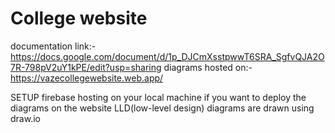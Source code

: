 # College website
documentation link:- https://docs.google.com/document/d/1p_DJCmXsstpwwT6SRA_SgfvQJA2O7R-798pV2uY1kPE/edit?usp=sharing
diagrams hosted on:- https://vazecollegewebsite.web.app/ 

SETUP firebase hosting on your local machine if you want to deploy the diagrams on the website
LLD(low-level design) diagrams are drawn using draw.io
